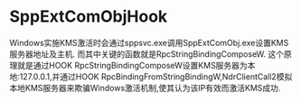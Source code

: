 # SppExtComObjHook

Windows实施KMS激活时会通过sppsvc.exe调用SppExtComObj.exe设置KMS服务器地址及主机.
而其中关键的函数就是RpcStringBindingComposeW.
这个原理就是通过HOOK RpcStringBindingComposeW设置KMS服务器为本地:127.0.0.1,并通过HOOK RpcBindingFromStringBindingW,NdrClientCall2模拟本地KMS服务器来欺骗Windows激活机制,使其认为该IP有效而激活KMS成功.

